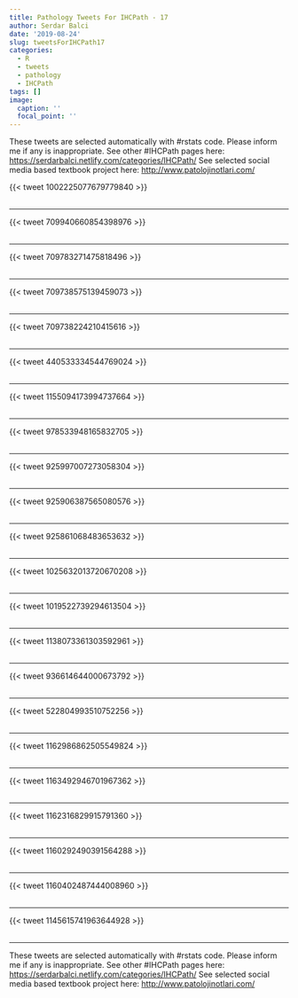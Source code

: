```yaml
---
title: Pathology Tweets For IHCPath - 17
author: Serdar Balci
date: '2019-08-24'
slug: tweetsForIHCPath17
categories:
  - R
  - tweets
  - pathology
  - IHCPath
tags: []
image:
  caption: ''
  focal_point: ''
---
```



These tweets are selected automatically with #rstats code. Please inform me if any is inappropriate.
See other #IHCPath pages here: https://serdarbalci.netlify.com/categories/IHCPath/ 
See selected social media based textbook project here: http://www.patolojinotlari.com/

{{< tweet 1002225077679779840 >}}
<br>
<br>
<hr>
{{< tweet 709940660854398976 >}}
<br>
<br>
<hr>
{{< tweet 709783271475818496 >}}
<br>
<br>
<hr>
{{< tweet 709738575139459073 >}}
<br>
<br>
<hr>
{{< tweet 709738224210415616 >}}
<br>
<br>
<hr>
{{< tweet 440533334544769024 >}}
<br>
<br>
<hr>
{{< tweet 1155094173994737664 >}}
<br>
<br>
<hr>
{{< tweet 978533948165832705 >}}
<br>
<br>
<hr>
{{< tweet 925997007273058304 >}}
<br>
<br>
<hr>
{{< tweet 925906387565080576 >}}
<br>
<br>
<hr>
{{< tweet 925861068483653632 >}}
<br>
<br>
<hr>
{{< tweet 1025632013720670208 >}}
<br>
<br>
<hr>
{{< tweet 1019522739294613504 >}}
<br>
<br>
<hr>
{{< tweet 1138073361303592961 >}}
<br>
<br>
<hr>
{{< tweet 936614644000673792 >}}
<br>
<br>
<hr>
{{< tweet 522804993510752256 >}}
<br>
<br>
<hr>
{{< tweet 1162986862505549824 >}}
<br>
<br>
<hr>
{{< tweet 1163492946701967362 >}}
<br>
<br>
<hr>
{{< tweet 1162316829915791360 >}}
<br>
<br>
<hr>
{{< tweet 1160292490391564288 >}}
<br>
<br>
<hr>
{{< tweet 1160402487444008960 >}}
<br>
<br>
<hr>
{{< tweet 1145615741963644928 >}}
<br>
<br>
<hr>


These tweets are selected automatically with #rstats code. Please inform me if any is inappropriate.
See other #IHCPath pages here: https://serdarbalci.netlify.com/categories/IHCPath/ 
See selected social media based textbook project here: http://www.patolojinotlari.com/
